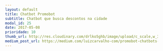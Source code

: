 ```yaml
---
layout: default
title: Chatbot Promobot
subtitle: Chatbot que busca descontos na cidade
modal_id: 25
date: 2017-05-08
prioridade: 10
thumb_url: http://res.cloudinary.com/drlko5ghb/image/upload/c_scale,w_385/v1494291774/portfolio/promobot.webp
medium_post_url: https://medium.com/luizcarvalho-com/promobot-chatbots-para-curadoria-de-promo%C3%A7-41ce1bf1b50d
---
```

